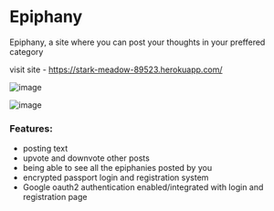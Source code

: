 # Epiphany

Epiphany, a site where you can post your thoughts in your preffered category

visit site - https://stark-meadow-89523.herokuapp.com/

![image](https://user-images.githubusercontent.com/50484582/113519467-0ec98980-95aa-11eb-89f1-3a87c73978ef.png)

![image](https://user-images.githubusercontent.com/50484582/113519413-8cd96080-95a9-11eb-83d8-09d5c82f8151.png)


<h3>Features:</h3>
  <ul>
  <li>posting text</li>
  
  <li>upvote and downvote other posts</li>
  
  <li>being able to see all the epiphanies posted by you</li>
  
  <li>encrypted passport login and registration system</li>
  
  <li>Google oauth2 authentication enabled/integrated with login and registration page</li>
 </ul>

